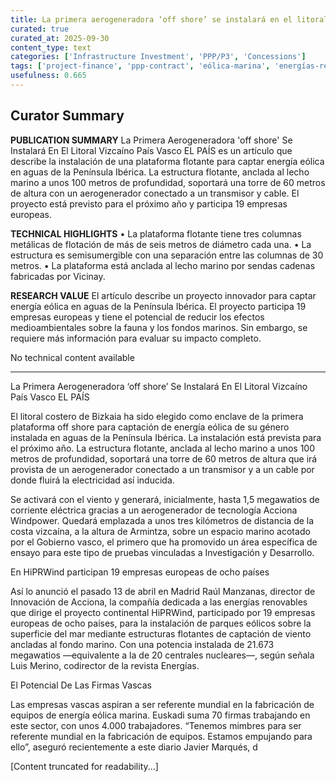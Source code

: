 ```yaml
---
title: La primera aerogeneradora ‘off shore’ se instalará en el litoral vizcaíno País Vasco EL PAÍS
curated: true
curated_at: 2025-09-30
content_type: text
categories: ['Infrastructure Investment', 'PPP/P3', 'Concessions']
tags: ['project-finance', 'ppp-contract', 'eólica-marina', 'energías-renewables', 'investigación-y-desarrollo', 'viento-eólico', 'estructuras-flotantes', 'captación-de-energia']
usefulness: 0.665
---
```

## Curator Summary

**PUBLICATION SUMMARY**
La Primera Aerogeneradora 'off shore' Se Instalará En El Litoral Vizcaíno País Vasco EL PAÍS es un artículo que describe la instalación de una plataforma flotante para captar energía eólica en aguas de la Península Ibérica. La estructura flotante, anclada al lecho marino a unos 100 metros de profundidad, soportará una torre de 60 metros de altura con un aerogenerador conectado a un transmisor y cable. El proyecto está previsto para el próximo año y participa 19 empresas europeas.

**TECHNICAL HIGHLIGHTS**
• La plataforma flotante tiene tres columnas metálicas de flotación de más de seis metros de diámetro cada una.
• La estructura es semisumergible con una separación entre las columnas de 30 metros.
• La plataforma está anclada al lecho marino por sendas cadenas fabricadas por Vicinay.

**RESEARCH VALUE**
El artículo describe un proyecto innovador para captar energía eólica en aguas de la Península Ibérica. El proyecto participa 19 empresas europeas y tiene el potencial de reducir los efectos medioambientales sobre la fauna y los fondos marinos. Sin embargo, se requiere más información para evaluar su impacto completo.

No technical content available

---

La Primera Aerogeneradora ‘off shore’ Se Instalará En El Litoral Vizcaíno País Vasco EL PAÍS

El litoral costero de Bizkaia ha sido elegido como enclave de la primera plataforma off shore para captación de energía eólica de su género instalada en aguas de la Península Ibérica. La instalación está prevista para el próximo año. La estructura flotante, anclada al lecho marino a unos 100 metros de profundidad, soportará una torre de 60 metros de altura que irá provista de un aerogenerador conectado a un transmisor y a un cable por donde fluirá la electricidad así inducida.

Se activará con el viento y generará, inicialmente, hasta 1,5 megawatios de corriente eléctrica gracias a un aerogenerador de tecnología Acciona Windpower. Quedará emplazada a unos tres kilómetros de distancia de la costa vizcaína, a la altura de Armintza, sobre un espacio marino acotado por el Gobierno vasco, el primero que ha promovido un área específica de ensayo para este tipo de pruebas vinculadas a Investigación y Desarrollo.

En HiPRWind participan 19 empresas europeas de ocho países

Así lo anunció el pasado 13 de abril en Madrid Raúl Manzanas, director de Innovación de Acciona, la compañía dedicada a las energías renovables que dirige el proyecto continental HiPRWind, participado por 19 empresas europeas de ocho países, para la instalación de parques eólicos sobre la superficie del mar mediante estructuras flotantes de captación de viento ancladas al fondo marino. Con una potencia instalada de 21.673 megawatios —equivalente a la de 20 centrales nucleares—, según señala Luis Merino, codirector de la revista Energías.

	

El Potencial De Las Firmas Vascas

Las empresas vascas aspiran a ser referente mundial en la fabricación de equipos de energía eólica marina. Euskadi suma 70 firmas trabajando en este sector, con unos 4.000 trabajadores. “Tenemos mimbres para ser referente mundial en la fabricación de equipos. Estamos empujando para ello”, aseguró recientemente a este diario Javier Marqués, d

[Content truncated for readability...]